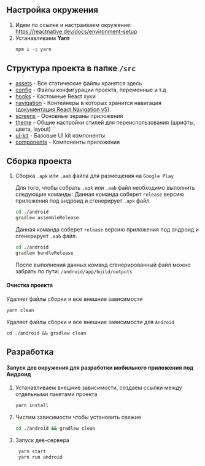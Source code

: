 ## Настройка окружения

1. Идем по ссылке и настраиваем окружение: https://reactnative.dev/docs/environment-setup
2. Устанавливаем **Yarn**
   ```bash
   npm i -g yarn
   ```

## Структура проекта в папке `/src`

- [assets](/src/assets) - Все статические файлы хранятся здесь
- [config](/src/config) - Файлы конфигурации проекта, переменные и т.д
- [hooks](/src/hooks) - Кастомные React хуки
- [navigation](/src/navigation) - Контейнеры в которых хранится навигация ([документация React Navigation v5](https://reactnavigation.org/docs/getting-started))
- [screens](/src/screens) - Основные экраны приложения
- [theme](/src/theme) - Общие настройки стилей для переиспользования (шрифты, цвета, layout)
- [ui-kit](/src/ui-kit) - Базовые UI kit компоненты
- [components](/src/components) - Компоненты приложения

## Сборка проекта

1. Сборка `.apk` или `.aab` файла для размещения на `Google Play`

   Для того, чтобы собрать `.apk` или `.aab` файл необходимо выполнить следующие команды:
   Данная команда соберет `release` версию приложения под андроид и сгенерирует `.apk` файл.

   ```bash
   cd ./android
   gradlew assembleRelease
   ```

   Данная команда соберет `release` версию приложения под андроид и сгенерирует `.aab` файл.

   ```bash
   cd ./android
   gradlew bundleRelease
   ```

   После выполнения данных команд сгенерированный файл можно забрать по пути: `/android/app/build/outputs`

#### Очистка проекта

Удаляет файлы сборки и все внешние зависимости

```bash
yarn clean
```

Удаляет файлы сборки и все внешние зависимости для `Android`

```
cd ./android && gradlew clean
```

## Разработка

#### Запуск дев окружения для разработки мобильного приложения под Андроид

1. Устанавливаем внешние зависимости, создаем ссылки между отдельными пакетами проекта
   ```bash
   yarn install
   ```
2. Чистим зависимости чтобы установить свежие

   ```bash
   cd ./android && gradlew clean
   ```

3. Запуск дев-сервера
   ```bash
    yarn start
    yarn run android
   ```
